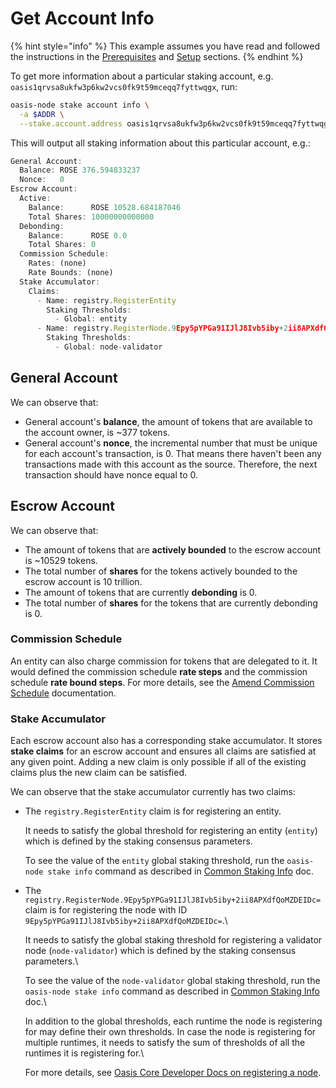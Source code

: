 # Get Account Info

{% hint style="info" %}
This example assumes you have read and followed the instructions in the [Prerequisites](prerequisites.md) and [Setup](setup.md) sections.
{% endhint %}

To get more information about a particular staking account, e.g. `oasis1qrvsa8ukfw3p6kw2vcs0fk9t59mceqq7fyttwqgx`, run:

```bash
oasis-node stake account info \
  -a $ADDR \
  --stake.account.address oasis1qrvsa8ukfw3p6kw2vcs0fk9t59mceqq7fyttwqgx
```

This will output all staking information about this particular account, e.g.:

```javascript
General Account:
  Balance: ROSE 376.594833237
  Nonce:   0
Escrow Account:
  Active:
    Balance:      ROSE 10528.684187046
    Total Shares: 10000000000000
  Debonding:
    Balance:      ROSE 0.0
    Total Shares: 0
  Commission Schedule:
    Rates: (none)
    Rate Bounds: (none)
  Stake Accumulator:
    Claims:
      - Name: registry.RegisterEntity
        Staking Thresholds:
          - Global: entity
      - Name: registry.RegisterNode.9Epy5pYPGa91IJlJ8Ivb5iby+2ii8APXdfQoMZDEIDc=
        Staking Thresholds:
          - Global: node-validator
```

## General Account

We can observe that:

* General account's **balance**, the amount of tokens that are available to the account owner, is \~377 tokens.
* General account's **nonce**, the incremental number that must be unique for each account's transaction, is 0. That means there haven't been any transactions made with this account as the source. Therefore, the next transaction should have nonce equal to 0.

## Escrow Account

We can observe that:

* The amount of tokens that are **actively bounded** to the escrow account is \~10529 tokens.
* The total number of **shares** for the tokens actively bounded to the escrow account is 10 trillion.
* The amount of tokens that are currently **debonding** is 0.
* The total number of **shares** for the tokens that are currently debonding is 0.

### Commission Schedule

An entity can also charge commission for tokens that are delegated to it. It would defined the commission schedule **rate steps** and the commission schedule **rate bound steps**. For more details, see the [Amend Commission Schedule](../../run-a-node/set-up-your-node/amend-commission-schedule.md) documentation.

### Stake Accumulator

Each escrow account also has a corresponding stake accumulator. It stores **stake claims** for an escrow account and ensures all claims are satisfied at any given point. Adding a new claim is only possible if all of the existing claims plus the new claim can be satisfied.

We can observe that the stake accumulator currently has two claims:

*   The `registry.RegisterEntity` claim is for registering an entity.



    It needs to satisfy the global threshold for registering an entity (`entity`) which is defined by the staking consensus parameters.



    To see the value of the `entity` global staking threshold, run the `oasis-node stake info` command as described in [Common Staking Info](common-staking-info.md) doc.


*   The `registry.RegisterNode.9Epy5pYPGa91IJlJ8Ivb5iby+2ii8APXdfQoMZDEIDc=` claim is for registering the node with ID `9Epy5pYPGa91IJlJ8Ivb5iby+2ii8APXdfQoMZDEIDc=`.\


    It needs to satisfy the global staking threshold for registering a validator node (`node-validator`) which is defined by the staking consensus parameters.\


    To see the value of the `node-validator` global staking threshold, run the `oasis-node stake info` command as described in [Common Staking Info](common-staking-info.md) doc.\


    In addition to the global thresholds, each runtime the node is registering for may define their own thresholds. In case the node is registering for multiple runtimes, it needs to satisfy the sum of thresholds of all the runtimes it is registering for.\


    For more details, see [Oasis Core Developer Docs on registering a node](https://github.com/oasisprotocol/oasis-core/blob/master/docs/consensus/registry.md#register-node).

